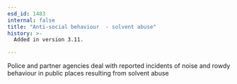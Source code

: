 ```yaml
---
esd_id: 1483
internal: false
title: "Anti-social behaviour  - solvent abuse"
history: >-
  Added in version 3.11.

---
```


Police and partner agencies deal with reported incidents of noise and rowdy behaviour in public places resulting from solvent abuse

